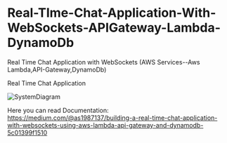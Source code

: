 # Real-TIme-Chat-Application-With-WebSockets-APIGateway-Lambda-DynamoDb
Real Time Chat Application with WebSockets (AWS Services--Aws Lambda,API-Gateway,DynamoDb)

Real Time Chat Application


![SystemDiagram](https://github.com/AbdulSami455/Real-TIme-Chat-Application-With-WebSockets-APIGateway-Lambda-DynamoDb/assets/111019622/f23754ea-921e-4ebe-92bb-2e81a5e8816a)

Here you can read Documentation:
https://medium.com/@as1987137/building-a-real-time-chat-application-with-websockets-using-aws-lambda-api-gateway-and-dynamodb-5c01399f1510

